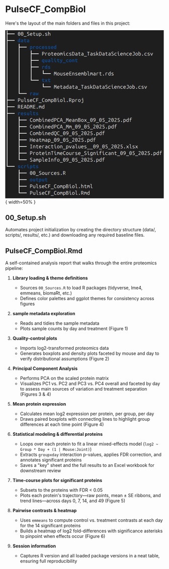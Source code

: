 # PulseCF_CompBiol

Here's the layout of the main folders and files in this project:

![Project structure](structure.png){ width=50% }

## 00_Setup.sh
Automates project initialization by creating the directory structure (data/, scripts/, results/, etc.) and downloading any required baseline files.

## PulseCF_CompBiol.Rmd
A self-contained analysis report that walks through the entire proteomics pipeline:

1. **Library loading & theme definitions**  
   - Sources `00_Sources.R` to load R packages (tidyverse, lme4, emmeans, biomaRt, etc.)  
   - Defines color palettes and ggplot themes for consistency across figures

2. **sample metadata exploration**  
   - Reads and tidies the sample metadata
   - Plots sample counts by day and treatment (Figure 1)

3. **Quality-control plots**  
   - Imports log2-transformed proteomics data  
   - Generates boxplots and density plots faceted by mouse and day to verify distributional assumptions (Figure 2)

4. **Principal Component Analysis**  
   - Performs PCA on the scaled protein matrix  
   - Visualizes PC1 vs. PC2 and PC3 vs. PC4 overall and faceted by day to assess main sources of variation and treatment separation (Figures 3 & 4)

5. **Mean protein expression**  
   - Calculates mean log2 expression per protein, per group, per day  
   - Draws paired boxplots with connecting lines to highlight group differences at each time point (Figure 4)

6. **Statistical modeling & differential proteins**  
   - Loops over each protein to fit a linear mixed-effects model (`log2 ~ Group * Day + (1 | Mouse:Joint)`)  
   - Extracts `groupxday` interaction p-values, applies FDR correction, and annotates significant proteins  
   - Saves a "key" sheet and the full results to an Excel workbook for downstream review

7. **Time-course plots for significant proteins**  
   - Subsets to the proteins with FDR < 0.05  
   - Plots each protein's trajectory—raw points, mean ± SE ribbons, and trend lines—across days 0, 7, 14, and 49 (Figure 5)

8. **Pairwise contrasts & heatmap**  
   - Uses `emmeans` to compute control vs. treatment contrasts at each day for the 14 significant proteins  
   - Builds a heatmap of log2 fold-differences with significance asterisks to pinpoint when effects occur (Figure 6)

9. **Session information**  
   - Captures R version and all loaded package versions in a neat table, ensuring full reproducibility